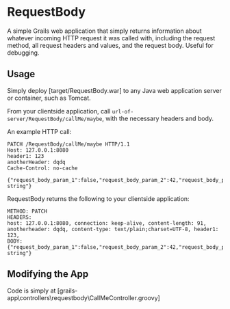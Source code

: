 # RequestBody
A simple Grails web application that simply returns information about whatever incoming HTTP request it was called with, including the request method, all request headers and values, and the request body. Useful for debugging.

## Usage
Simply deploy [target/RequestBody.war] to any Java web application server or container, such as Tomcat.

From your clientside application, call ```url-of-server/RequestBody/callMe/maybe```, with the necessary headers and body.

An example HTTP call:

```
PATCH /RequestBody/callMe/maybe HTTP/1.1
Host: 127.0.0.1:8080
header1: 123
anotherHeader: dqdq
Cache-Control: no-cache

{"request_body_param_1":false,"request_body_param_2":42,"request_body_param_3":"a string"}
```

RequestBody returns the following to your clientside application:

```
METHOD: PATCH
HEADERS:
host: 127.0.0.1:8080, connection: keep-alive, content-length: 91, anotherheader: dqdq, content-type: text/plain;charset=UTF-8, header1: 123, 
BODY:
{"request_body_param_1":false,"request_body_param_2":42,"request_body_param_3":"a string"}
```


## Modifying the App

Code is simply at [grails-app\controllers\requestbody\CallMeController.groovy]
